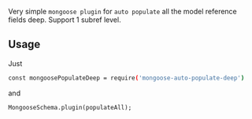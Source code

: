 Very simple `mongoose plugin` for `auto populate` all the model reference fields deep.
Support 1 subref level.

Usage
-----

Just
```bash
const mongoosePopulateDeep = require('mongoose-auto-populate-deep')
```
and
```$xslt
MongooseSchema.plugin(populateAll);
```
